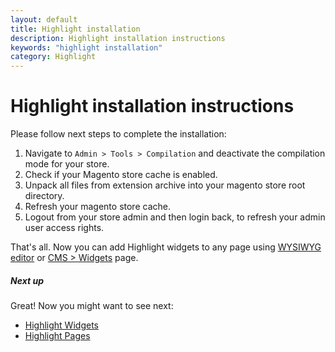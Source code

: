 ```yaml
---
layout: default
title: Highlight installation
description: Highlight installation instructions
keywords: "highlight installation"
category: Highlight
---
```


# Highlight installation instructions

Please follow next steps to complete the installation:

1. Navigate to `Admin > Tools > Compilation` and deactivate the compilation
    mode for your store.
2. Check if your Magento store cache is enabled.
3. Unpack all files from extension archive into your magento store root directory.
4. Refresh your magento store cache.
5. Logout from your store admin and then login back, to refresh your admin user 
    access rights.

That's all. Now you can add Highlight widgets to any page using 
[WYSIWYG editor][usage_wysiwyg_editor] or [CMS > Widgets][usage_widgets_page]
page.

##### Next up

Great! Now you might want to see next: 

- [Highlight Widgets](/extensions/highlight/widgets/)
- [Highlight Pages](/extensions/highlight/pages/)

[usage_wysiwyg_editor]: /extensions/highlight/widgets/usage/#wysiwyg-editor
[usage_widgets_page]: /extensions/highlight/widgets/usage/#widgets-page
